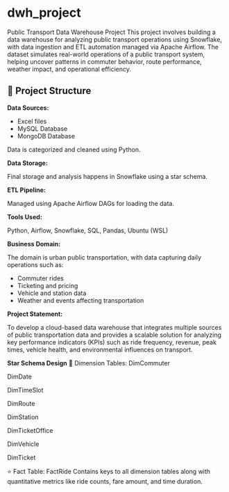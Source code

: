# dwh_project

Public Transport Data Warehouse Project
This project involves building a data warehouse for analyzing public transport operations using Snowflake, with data ingestion and ETL automation managed via Apache Airflow. The dataset simulates real-world operations of a public transport system, helping uncover patterns in commuter behavior, route performance, weather impact, and operational efficiency.

## 📁 Project Structure

**Data Sources:**
- Excel files
- MySQL Database
- MongoDB Database

Data is categorized and cleaned using Python.

**Data Storage:**

Final storage and analysis happens in Snowflake using a star schema.

**ETL Pipeline:**

Managed using Apache Airflow DAGs for loading the data.

**Tools Used:**

Python, Airflow, Snowflake, SQL, Pandas, Ubuntu (WSL)

**Business Domain:**

The domain is urban public transportation, with data capturing daily operations such as:
- Commuter rides
- Ticketing and pricing
- Vehicle and station data
- Weather and events affecting transportation

**Project Statement:**

To develop a cloud-based data warehouse that integrates multiple sources of public transportation data and provides a scalable solution for analyzing key performance indicators (KPIs) such as ride frequency, revenue, peak times, vehicle health, and environmental influences on transport.

**Star Schema Design**
📌 Dimension Tables:
DimCommuter

DimDate

DimTimeSlot

DimRoute

DimStation

DimTicketOffice

DimVehicle

DimTicket

⭐ Fact Table:
FactRide
Contains keys to all dimension tables along with quantitative metrics like ride counts, fare amount, and time duration.
